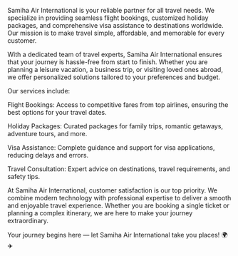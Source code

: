 Samiha Air International is your reliable partner for all travel needs. We specialize in providing seamless flight bookings, customized holiday packages, and comprehensive visa assistance to destinations worldwide. Our mission is to make travel simple, affordable, and memorable for every customer.

With a dedicated team of travel experts, Samiha Air International ensures that your journey is hassle-free from start to finish. Whether you are planning a leisure vacation, a business trip, or visiting loved ones abroad, we offer personalized solutions tailored to your preferences and budget.

Our services include:

Flight Bookings: Access to competitive fares from top airlines, ensuring the best options for your travel dates.

Holiday Packages: Curated packages for family trips, romantic getaways, adventure tours, and more.

Visa Assistance: Complete guidance and support for visa applications, reducing delays and errors.

Travel Consultation: Expert advice on destinations, travel requirements, and safety tips.

At Samiha Air International, customer satisfaction is our top priority. We combine modern technology with professional expertise to deliver a smooth and enjoyable travel experience. Whether you are booking a single ticket or planning a complex itinerary, we are here to make your journey extraordinary.

Your journey begins here — let Samiha Air International take you places! 🌍✈️
